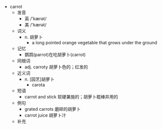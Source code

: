 - carrot
  - 发音
    - 英 /'kærət/
    - 美 /'kærət/
  - 词义
    - n. 胡萝卜
      - a long pointed orange vegetable that grows under the ground
  - 记忆
    - 鹦鹉(parrot)在吃胡萝卜(carrot)
  - 同根词
    - adj. carroty 胡萝卜色的；红发的
  - 近义词
    - n. [园艺]胡萝卜
      - carota
  - 短语
    - carrot and stick 软硬兼施的；胡萝卜棍棒并用的
  - 例句
    - grated carrots 磨碎的胡萝卜
    - carrot juice 胡萝卜汁
  - 补充